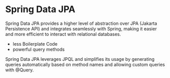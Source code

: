 # Spring Data JPA

Spring Data JPA provides a higher level of abstraction over JPA (Jakarta Persistence API) and integrates seamlessly with Spring, making it easier and more efficient to interact with relational databases.

- less Boilerplate Code
- powerful query methods

Spring Data JPA leverages JPQL and simplifies its usage by generating queries automatically based on method names and allowing custom queries with @Query.
